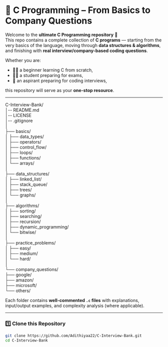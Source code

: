 # 📘 C Programming – From Basics to Company Questions  

Welcome to the **ultimate C Programming repository** 🎉  <br>
This repo contains a complete collection of **C programs** — starting from the very basics of the language, moving through **data structures & algorithms**, and finishing with **real interview/company-based coding questions**.  

Whether you are:  
- 🧑‍🎓 a beginner learning C from scratch,  
- 👩‍💻 a student preparing for exams,  
- 💼 an aspirant preparing for coding interviews,  

this repository will serve as your **one-stop resource**.  

---
C-Interview-Bank/<br>
│-- README.md<br>
│-- LICENSE<br>
│-- .gitignore<br>
│<br>
├── basics/<br>
│ ├── data_types/<br>
│ ├── operators/<br>
│ ├── control_flow/<br>
│ ├── loops/<br>
│ ├── functions/<br>
│ └── arrays/<br>
│<br>
├── data_structures/<br>
│ ├── linked_list/<br>
│ ├── stack_queue/<br>
│ ├── trees/<br>
│ └── graphs/<br>
│<br>
├── algorithms/<br>
│ ├── sorting/<br>
│ ├── searching/<br>
│ ├── recursion/<br>
│ ├── dynamic_programming/<br>
│ └── bitwise/<br>
│<br>
├── practice_problems/<br>
│ ├── easy/<br>
│ ├── medium/<br>
│ └── hard/<br>
│<br>
└── company_questions/<br>
├── google/<br>
├── amazon/<br>
├── microsoft/<br>
└── others/<br>

Each folder contains **well-commented `.c` files** with explanations, input/output examples, and complexity analysis (where applicable).  

---
 
### 1️⃣ Clone this Repository  
```bash
git clone https://github.com/Adithiyaa22/C-Interview-Bank.git
cd C-Interview-Bank
